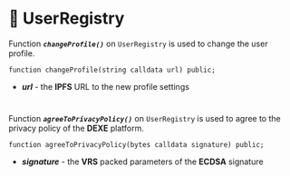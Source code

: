 # 📙 UserRegistry

Function ***`changeProfile()`*** on `UserRegistry` is used to change the user profile.

```solidity
function changeProfile(string calldata url) public;
```

- ***url*** - the **IPFS** URL to the new profile settings

#

Function ***`agreeToPrivacyPolicy()`*** on `UserRegistry` is used to agree to the privacy policy of the **DEXE** platform.

```solidity
function agreeToPrivacyPolicy(bytes calldata signature) public;
```

- ***signature*** - the **VRS** packed parameters of the **ECDSA** signature
